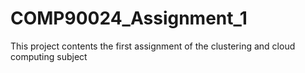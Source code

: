 # COMP90024_Assignment_1
This project contents the first assignment of the clustering and cloud computing subject
